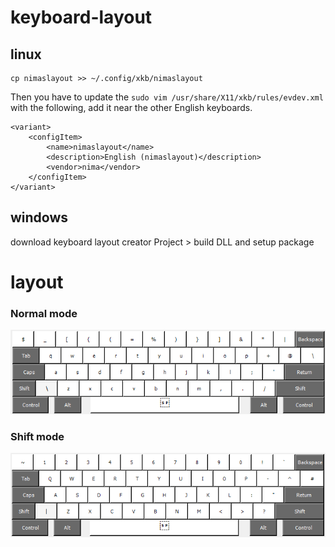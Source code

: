 # keyboard-layout
## linux
```
cp nimaslayout >> ~/.config/xkb/nimaslayout
```
Then you have to update the `sudo vim /usr/share/X11/xkb/rules/evdev.xml` with the following, add it near the other English keyboards.
```
<variant>
    <configItem>
        <name>nimaslayout</name>
        <description>English (nimaslayout)</description>
        <vendor>nima</vendor>
    </configItem>
</variant>
```

## windows
download keyboard layout creator
Project > build DLL and setup package


# layout
### Normal mode
![Normal](images/normal.png)

### Shift mode
![withShift](images/withShift.png)
